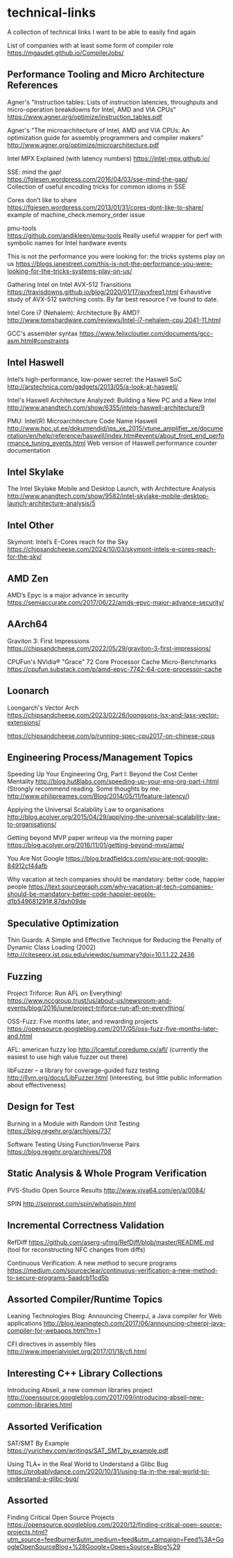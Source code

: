 # technical-links
A collection of technical links I want to be able to easily find again

List of companies with at least some form of compiler role
https://mgaudet.github.io/CompilerJobs/

Performance Tooling and Micro Architecture References
------------------------------------------------------
Agner's "Instruction tables: Lists of instruction latencies, throughputs and micro-operation breakdowns for Intel, AMD and VIA CPUs"
https://www.agner.org/optimize/instruction_tables.pdf

Agner's "The microarchitecture of Intel, AMD and VIA CPUs: An optimization guide for assembly programmers and compiler makers"
http://www.agner.org/optimize/microarchitecture.pdf

Intel MPX Explained (with latency numbers)
https://intel-mpx.github.io/

SSE: mind the gap!  
https://fgiesen.wordpress.com/2016/04/03/sse-mind-the-gap/  
Collection of useful encoding tricks for common idioms in SSE

Cores don’t like to share  
https://fgiesen.wordpress.com/2013/01/31/cores-dont-like-to-share/  
example of machine_check.memory_order issue

pmu-tools  
https://github.com/andikleen/pmu-tools
Really useful wrapper for perf with symbolic names for Intel hardware events

This is not the performance you were looking for: the tricks systems play on us
https://blogs.janestreet.com/this-is-not-the-performance-you-were-looking-for-the-tricks-systems-play-on-us/

Gathering Intel on Intel AVX-512 Transitions
https://travisdowns.github.io/blog/2020/01/17/avxfreq1.html
Exhaustive study of AVX-512 switching costs.  By far best resource I've found to date.

Intel Core i7 (Nehalem): Architecture By AMD?
http://www.tomshardware.com/reviews/Intel-i7-nehalem-cpu,2041-11.html

GCC's assembler syntax
https://www.felixcloutier.com/documents/gcc-asm.html#constraints

Intel Haswell
--------------

Intel’s high-performance, low-power secret: the Haswell SoC
http://arstechnica.com/gadgets/2013/05/a-look-at-haswell/

Intel's Haswell Architecture Analyzed: Building a New PC and a New Intel
http://www.anandtech.com/show/6355/intels-haswell-architecture/9

PMU: Intel(R) Microarchitecture Code Name Haswell  
http://www.hpc.ut.ee/dokumendid/ips_xe_2015/vtune_amplifier_xe/documentation/en/help/reference/haswell/index.htm#events/about_front_end_performance_tuning_events.html
Web version of Haswell performance counter documentation

Intel Skylake
--------------
The Intel Skylake Mobile and Desktop Launch, with Architecture Analysis
http://www.anandtech.com/show/9582/intel-skylake-mobile-desktop-launch-architecture-analysis/5

Intel Other
-----------

Skymont: Intel’s E-Cores reach for the Sky
https://chipsandcheese.com/2024/10/03/skymont-intels-e-cores-reach-for-the-sky/

AMD Zen
-------

AMD’s Epyc is a major advance in security
https://semiaccurate.com/2017/06/22/amds-epyc-major-advance-security/

AArch64
---------------

Graviton 3: First Impressions
https://chipsandcheese.com/2022/05/29/graviton-3-first-impressions/

CPUFun's NVidia® "Grace" 72 Core Processor Cache Micro-Benchmarks
https://cpufun.substack.com/p/amd-epyc-7742-64-core-processor-cache

Loonarch
--------

Loongarch's Vector Arch
https://chipsandcheese.com/2023/02/26/loongsons-lsx-and-lasx-vector-extensions/

https://chipsandcheese.com/p/running-spec-cpu2017-on-chinese-cpus

Engineering Process/Management Topics
------------------------------

Speeding Up Your Engineering Org, Part I: Beyond the Cost Center Mentality
http://blog.hut8labs.com/speeding-up-your-eng-org-part-i.html
(Strongly recommend reading.  Some thoughts by me: http://www.philipreames.com/Blog/2014/05/11/feature-latency/)

Applying the Universal Scalability Law to organisations
http://blog.acolyer.org/2015/04/29/applying-the-universal-scalability-law-to-organisations/

Getting beyond MVP
paper writeup via the morning paper
https://blog.acolyer.org/2016/11/01/getting-beyond-mvp/amp/

You Are Not Google
https://blog.bradfieldcs.com/you-are-not-google-84912cf44afb

Why vacation at tech companies should be mandatory: better code, happier people 
https://text.sourcegraph.com/why-vacation-at-tech-companies-should-be-mandatory-better-code-happier-people-d1b549681291#.87dxh09de

Speculative Optimization
-------------------------

Thin Guards: A Simple and Effective Technique for Reducing the Penalty of Dynamic Class Loading (2002) 
http://citeseerx.ist.psu.edu/viewdoc/summary?doi=10.1.1.22.2436

Fuzzing
--------
Project Triforce: Run AFL on Everything!
https://www.nccgroup.trust/us/about-us/newsroom-and-events/blog/2016/june/project-triforce-run-afl-on-everything/

OSS-Fuzz: Five months later, and rewarding projects
https://opensource.googleblog.com/2017/05/oss-fuzz-five-months-later-and.html

AFL: american fuzzy lop
http://lcamtuf.coredump.cx/afl/
(currently the easiest to use high value fuzzer out there)

libFuzzer – a library for coverage-guided fuzz testing
http://llvm.org/docs/LibFuzzer.html
(interesting, but little public information about effectiveness)

Design for Test
---------------------------
Burning in a Module with Random Unit Testing
https://blog.regehr.org/archives/737

Software Testing Using Function/Inverse Pairs
https://blog.regehr.org/archives/708

Static Analysis & Whole Program Verification
---------------
PVS-Studio Open Source Results
http://www.viva64.com/en/a/0084/

SPIN
http://spinroot.com/spin/whatispin.html

Incremental Correctness Validation
-----------------------------------
RefDiff
https://github.com/aserg-ufmg/RefDiff/blob/master/README.md
(tool for reconstructing NFC changes from diffs)

Continuous Verification: A new method to secure programs
https://medium.com/sourceclear/continuous-verification-a-new-method-to-secure-programs-5aadcb11cd5b

Assorted Compiler/Runtime Topics
---------------------------------
Leaning Technologies Blog: Announcing CheerpJ, a Java compiler for Web applications
http://blog.leaningtech.com/2017/06/announcing-cheerpj-java-compiler-for-webapps.html?m=1

CFI directives in assembly files
http://www.imperialviolet.org/2017/01/18/cfi.html

Interesting C++ Library Collections
------------------------------------

Introducing Abseil, a new common libraries project
http://opensource.googleblog.com/2017/09/introducing-abseil-new-common-libraries.html

Assorted Verification
---------------------

SAT/SMT By Example
https://yurichev.com/writings/SAT_SMT_by_example.pdf

Using TLA+ in the Real World to Understand a Glibc Bug
https://probablydance.com/2020/10/31/using-tla-in-the-real-world-to-understand-a-glibc-bug/

Assorted
---------

Finding Critical Open Source Projects
https://opensource.googleblog.com/2020/12/finding-critical-open-source-projects.html?utm_source=feedburner&utm_medium=feed&utm_campaign=Feed%3A+GoogleOpenSourceBlog+%28Google+Open+Source+Blog%29

